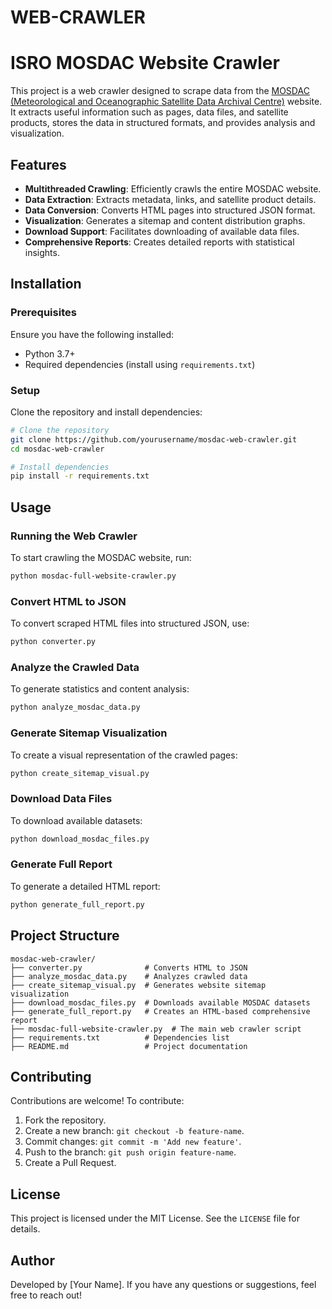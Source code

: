 # WEB-CRAWLER

# ISRO MOSDAC Website Crawler

This project is a web crawler designed to scrape data from the [MOSDAC (Meteorological and Oceanographic Satellite Data Archival Centre)](https://www.mosdac.gov.in/) website. It extracts useful information such as pages, data files, and satellite products, stores the data in structured formats, and provides analysis and visualization.

## Features
- **Multithreaded Crawling**: Efficiently crawls the entire MOSDAC website.
- **Data Extraction**: Extracts metadata, links, and satellite product details.
- **Data Conversion**: Converts HTML pages into structured JSON format.
- **Visualization**: Generates a sitemap and content distribution graphs.
- **Download Support**: Facilitates downloading of available data files.
- **Comprehensive Reports**: Creates detailed reports with statistical insights.

## Installation
### Prerequisites
Ensure you have the following installed:
- Python 3.7+
- Required dependencies (install using `requirements.txt`)

### Setup
Clone the repository and install dependencies:
```bash
# Clone the repository
git clone https://github.com/yourusername/mosdac-web-crawler.git
cd mosdac-web-crawler

# Install dependencies
pip install -r requirements.txt
```

## Usage
### Running the Web Crawler
To start crawling the MOSDAC website, run:
```bash
python mosdac-full-website-crawler.py
```

### Convert HTML to JSON
To convert scraped HTML files into structured JSON, use:
```bash
python converter.py
```

### Analyze the Crawled Data
To generate statistics and content analysis:
```bash
python analyze_mosdac_data.py
```

### Generate Sitemap Visualization
To create a visual representation of the crawled pages:
```bash
python create_sitemap_visual.py
```

### Download Data Files
To download available datasets:
```bash
python download_mosdac_files.py
```

### Generate Full Report
To generate a detailed HTML report:
```bash
python generate_full_report.py
```

## Project Structure
```
mosdac-web-crawler/
├── converter.py              # Converts HTML to JSON
├── analyze_mosdac_data.py    # Analyzes crawled data
├── create_sitemap_visual.py  # Generates website sitemap visualization
├── download_mosdac_files.py  # Downloads available MOSDAC datasets
├── generate_full_report.py   # Creates an HTML-based comprehensive report
├── mosdac-full-website-crawler.py  # The main web crawler script
├── requirements.txt          # Dependencies list
├── README.md                 # Project documentation
```

## Contributing
Contributions are welcome! To contribute:
1. Fork the repository.
2. Create a new branch: `git checkout -b feature-name`.
3. Commit changes: `git commit -m 'Add new feature'`.
4. Push to the branch: `git push origin feature-name`.
5. Create a Pull Request.

## License
This project is licensed under the MIT License. See the `LICENSE` file for details.

## Author
Developed by [Your Name]. If you have any questions or suggestions, feel free to reach out!

